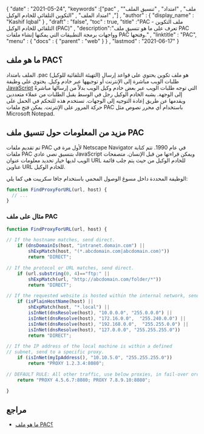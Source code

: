 {
  "date" : "2021-05-24",
  "keywords" :["pac" , "ملف" , "امتداد" , "تنسيق الملف" , "امتداد الملف" , "التكوين التلقائي للخادم الوكيل"] ,
  "author" : {
    "display_name" : "Kashif Iqbal"
} ,
  "draft" : "false",
  "toc" : true,
  "title" :"PAC - ملف التكوين التلقائي للخادم الوكيل (PAC)" ,
  "description":"تعرف على ما هو تنسيق ملف PAC وواجهات برمجة التطبيقات التي يمكنها إنشاء ملفات PAC وفتحها." ,
  "linktitle" : "PAC",
  "menu" : {
    "docs" : {
      "parent" : "web"
}
} ,
  "lastmod" : "2021-06-17"
}

## ما هو ملف PAC؟

الملف بامتداد .pac (التهيئة التلقائية للوكيل) هو ملف تكوين يحتوي على قواعد إرسال طلبات الويب مباشرة إلى الإنترنت أو توجيهها عبر خادم وكيل. يحتوي على وظيفة [JavaScript](/ar/web/js/) التي توجه طلبات الويب عبر بعض خادم وكيل الويب بدلاً من إرسالها مباشرةً إلى الوجهة. يشبه الخادم الوكيل رجل في الوسط يقبل الطلبات من عملاء متعددين ويقدمها عن طريق إعادة التوجيه إلى الوجهات. تستخدم هذه للتحكم في الحمل على حركة المرور على الإنترنت. يمكن فتح ملفات PAC باستخدام أي محرر نصوص مثل Microsoft Notepad.

## مزيد من المعلومات حول تنسيق ملف PAC

تم تقديم ملفات PAC لأول مرة في Netscape Navigator في عام 1990. تتم كتابة ملفات PAC بتنسيق نصي عادي JavaScript ويمكن قراءتها من قبل الإنسان. متصفحات الويب لديها خيار تحديد معلومات عنوان URL للخادم الوكيل من حيث يتم جلب قائمة عناوين URL للخادم الوكيل.

الوظيفة المحددة داخل مسوغ الوصول المحمي باستخدام جافا سكريبت هي كما يلي:

```JavaScript
function FindProxyForURL(url, host) {
  // ...
}
```

### مثال على ملف PAC

```JavaScript
function FindProxyForURL(url, host) {

// If the hostname matches, send direct.
	if (dnsDomainIs(host, "intranet.domain.com") ||
		shExpMatch(host, "(*.abcdomain.com|abcdomain.com)"))
		return "DIRECT";

// If the protocol or URL matches, send direct.
	if (url.substring(0, 4)=="ftp:" ||
		shExpMatch(url, "http://abcdomain.com/folder/*"))
		return "DIRECT";

// If the requested website is hosted within the internal network, send direct.
	if (isPlainHostName(host) ||
		shExpMatch(host, "*.local") ||
		isInNet(dnsResolve(host), "10.0.0.0", "255.0.0.0") ||
		isInNet(dnsResolve(host), "172.16.0.0",  "255.240.0.0") ||
		isInNet(dnsResolve(host), "192.168.0.0",  "255.255.0.0") ||
		isInNet(dnsResolve(host), "127.0.0.0", "255.255.255.0"))
		return "DIRECT";

// If the IP address of the local machine is within a defined
// subnet, send to a specific proxy.
	if (isInNet(myIpAddress(), "10.10.5.0", "255.255.255.0"))
		return "PROXY 1.2.3.4:8080";

// DEFAULT RULE: All other traffic, use below proxies, in fail-over order.
	return "PROXY 4.5.6.7:8080; PROXY 7.8.9.10:8080";

}
```
## مراجع

* [ما هو ملف PAC؟](https://findproxyforurl.com/)

